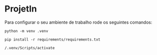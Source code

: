 # ProjetIn

Para configurar o seu ambiente de trabalho rode os seguintes comandos:

```
python -m venv .venv
```
```
pip install -r requirements/requirements.txt
```
```
/.venv/Scripts/activate
```